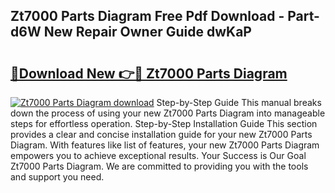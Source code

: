## Zt7000 Parts Diagram Free Pdf Download - Part-d6W New Repair Owner Guide dwKaP

# <h2><a href="http://dfpvi0l.blite.top/?on=Zt7000+Parts+Diagram">🔗Download New 👉🔴 Zt7000 Parts Diagram</a></h2>

[![Zt7000 Parts Diagram download](https://i.imgur.com/lujVjoI.png)](http://dfpvi0l.blite.top/?on=Zt7000+Parts+Diagram)
Step-by-Step Guide This manual breaks down the process of using your new Zt7000 Parts Diagram into manageable steps for effortless operation. Step-by-Step Installation Guide This section provides a clear and concise installation guide for your new Zt7000 Parts Diagram. With features like list of features, your new Zt7000 Parts Diagram empowers you to achieve exceptional results. Your Success is Our Goal Zt7000 Parts Diagram. We are committed to providing you with the tools and support you need.
